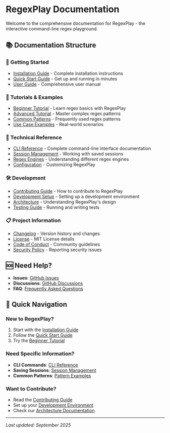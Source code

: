 # RegexPlay Documentation

Welcome to the comprehensive documentation for RegexPlay - the interactive command-line regex playground.

## 📚 Documentation Structure

### 🚀 Getting Started
- [Installation Guide](guides/installation.md) - Complete installation instructions
- [Quick Start Guide](guides/quick-start.md) - Get up and running in minutes
- [User Guide](guides/user-guide.md) - Comprehensive user manual

### 🎯 Tutorials & Examples
- [Beginner Tutorial](guides/beginner-tutorial.md) - Learn regex basics with RegexPlay
- [Advanced Tutorial](guides/advanced-tutorial.md) - Master complex regex patterns
- [Common Patterns](examples/common-patterns.md) - Frequently used regex patterns
- [Use Case Examples](examples/use-cases.md) - Real-world scenarios

### 🔧 Technical Reference
- [CLI Reference](api/cli-reference.md) - Complete command-line interface documentation
- [Session Management](api/session-management.md) - Working with saved sessions
- [Regex Engines](api/regex-engines.md) - Understanding different regex engines
- [Configuration](api/configuration.md) - Customizing RegexPlay

### 🛠️ Development
- [Contributing Guide](../CONTRIBUTING.md) - How to contribute to RegexPlay
- [Development Setup](guides/development.md) - Setting up a development environment
- [Architecture](guides/architecture.md) - Understanding RegexPlay's design
- [Testing Guide](guides/testing.md) - Running and writing tests

### 📋 Project Information
- [Changelog](../CHANGELOG.md) - Version history and changes
- [License](../LICENSE) - MIT License details
- [Code of Conduct](../CODE_OF_CONDUCT.md) - Community guidelines
- [Security Policy](../SECURITY.md) - Reporting security issues

## 🆘 Need Help?

- **Issues**: [GitHub Issues](https://github.com/Vaporjawn/RegexPlay/issues)
- **Discussions**: [GitHub Discussions](https://github.com/Vaporjawn/RegexPlay/discussions)
- **FAQ**: [Frequently Asked Questions](guides/faq.md)

## 📖 Quick Navigation

### New to RegexPlay?
1. Start with the [Installation Guide](guides/installation.md)
2. Follow the [Quick Start Guide](guides/quick-start.md)
3. Try the [Beginner Tutorial](guides/beginner-tutorial.md)

### Need Specific Information?
- **CLI Commands**: [CLI Reference](api/cli-reference.md)
- **Saving Sessions**: [Session Management](api/session-management.md)
- **Common Patterns**: [Pattern Examples](examples/common-patterns.md)

### Want to Contribute?
- Read the [Contributing Guide](../CONTRIBUTING.md)
- Set up your [Development Environment](guides/development.md)
- Check our [Architecture Documentation](guides/architecture.md)

---

*Last updated: September 2025*